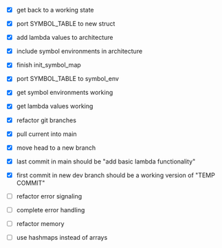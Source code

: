 * [x] get back to a working state
* [x] port SYMBOL_TABLE to new struct
* [x] add lambda values to architecture
* [x] include symbol environments in architecture
 * [x] finish init_symbol_map
 * [x] port SYMBOL_TABLE to symbol_env
* [x] get symbol environments working
* [x] get lambda values working
* [x] refactor git branches
 * [x] pull current into main
 * [x] move head to a new branch
 * [x] last commit in main should be "add basic lambda functionality"
 * [x] first commit in new dev branch should be a working version of "TEMP COMMIT"
* [ ] refactor error signaling
 * [ ] complete error handling
* [ ] refactor memory
* [ ] use hashmaps instead of arrays

